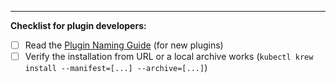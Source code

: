 -----

**Checklist for plugin developers:**

- [ ] Read the [Plugin Naming Guide](https://github.com/GoogleContainerTools/krew/tree/master/docs/NAMING_GUIDE.md) (for new plugins)
- [ ] Verify the installation from URL or a local archive works (`kubectl krew install --manifest=[...] --archive=[...]`)
